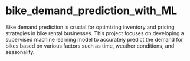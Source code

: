 # bike_demand_prediction_with_ML
Bike demand prediction is crucial for optimizing inventory and pricing strategies in bike rental businesses. This project focuses on developing a supervised machine learning model to accurately predict the demand for bikes based on various factors such as time, weather conditions, and seasonality.
